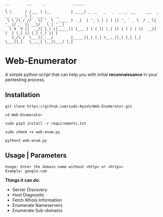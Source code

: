 ```
__        __     _             _____                                             _               
\ \      / /___ | |__         | ____| _ __   _   _  _ __ ___    ___  _ __  __ _ | |_  ___   _ __ 
 \ \ /\ / // _ \| '_ \  _____ |  _|  | '_ \ | | | || '_ ` _ \  / _ \| '__|/ _` || __|/ _ \ | '__|
  \ V  V /|  __/| |_) ||_____|| |___ | | | || |_| || | | | | ||  __/| |  | (_| || |_| (_) || |   
   \_/\_/  \___||_.__/        |_____||_| |_| \__,_||_| |_| |_| \___||_|   \__,_| \__|\___/ |_| 
```

# Web-Enumerator

A simple python script that can help you with initial **reconnaissance** in your pentesting process.

## Installation
```
git clone https://github.com/sudo-Ayush/Web-Enumerator.git

cd Web-Enumerator

sudo pip3 install -r requirements.txt

sudo chmod +x web-enum.py

python3 web-enum.py
```

## Usage | Parameters
```
Usage: Enter the domain name without <http> or <https>
Example: google.com 
```

**Things it can do:**

- Server Discovery
- Host Diagnostic
- Fetch Whois Information
- Enumerate Nameservers
- Enumerate Sub-domains
